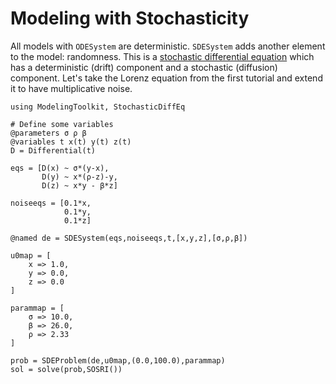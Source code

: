 # Modeling with Stochasticity

All models with `ODESystem` are deterministic. `SDESystem` adds another element
to the model: randomness. This is a
[stochastic differential equation](https://en.wikipedia.org/wiki/Stochastic_differential_equation)
which has a deterministic (drift) component and a stochastic (diffusion)
component. Let's take the Lorenz equation from the first tutorial and extend
it to have multiplicative noise.

```@example SDE
using ModelingToolkit, StochasticDiffEq

# Define some variables
@parameters σ ρ β
@variables t x(t) y(t) z(t)
D = Differential(t)

eqs = [D(x) ~ σ*(y-x),
       D(y) ~ x*(ρ-z)-y,
       D(z) ~ x*y - β*z]

noiseeqs = [0.1*x,
            0.1*y,
            0.1*z]

@named de = SDESystem(eqs,noiseeqs,t,[x,y,z],[σ,ρ,β])

u0map = [
    x => 1.0,
    y => 0.0,
    z => 0.0
]

parammap = [
    σ => 10.0,
    β => 26.0,
    ρ => 2.33
]

prob = SDEProblem(de,u0map,(0.0,100.0),parammap)
sol = solve(prob,SOSRI())
```
